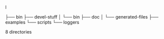 
l

├── bin
├── devel-stuff
│   └── bin
├── doc
│    └── generated-files
├── examples
└── scripts
    └── loggers

8 directories
